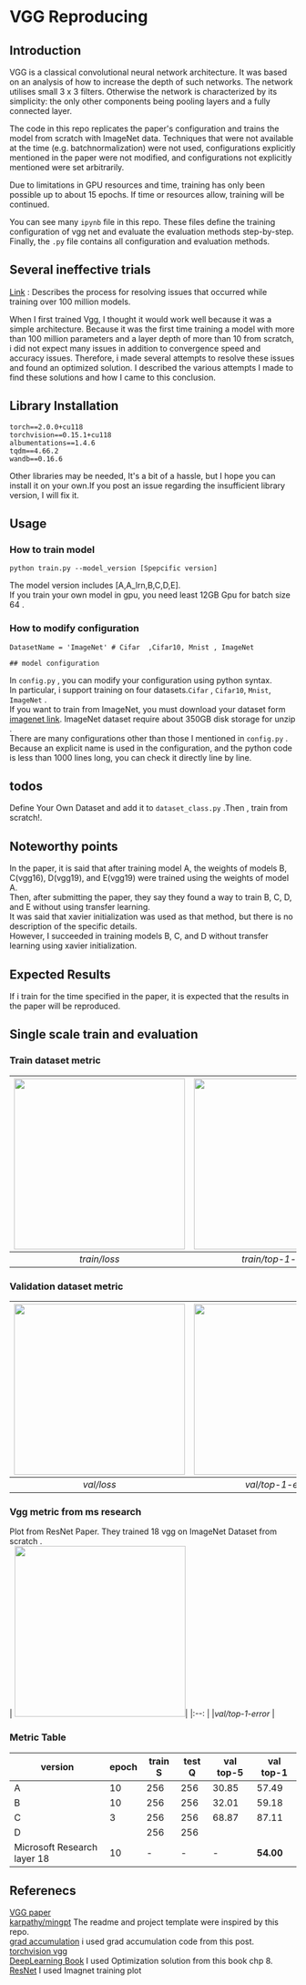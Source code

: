 # VGG Reproducing


## Introduction
VGG is a classical convolutional neural network architecture. It was based on an analysis of how to increase the depth of such networks. The network utilises small 3 x 3 filters. Otherwise the network is characterized by its simplicity: the only other components being pooling layers and a fully connected layer.

The code in this repo replicates the paper's configuration and trains the model from scratch with ImageNet data.  Techniques that were not available at the time (e.g. batchnormalization) were not used, configurations explicitly mentioned in the paper were not modified, and configurations not explicitly mentioned were set arbitrarily.

Due to limitations in GPU resources and time, training has only been possible up to about 15 epochs. If time or resources allow, training will be continued.

You can see many `ipynb` file in this repo. These files define the training configuration of vgg net and evaluate the evaluation methods step-by-step. Finally, the `.py` file contains all configuration and evaluation methods.

## Several ineffective trials 
[Link](https://woongjoonchoi.github.io/Failure-with-vgg/) : Describes the process for resolving issues that occurred while training over 100 million models.  


When I first trained Vgg, I thought it would work well because it was a simple architecture. Because it was the first time training a model with more than 100 million parameters and a layer depth of more than 10 from scratch, i did not expect many issues in addition to convergence speed and accuracy issues. Therefore, i made several attempts to resolve these issues and found an optimized solution. I described the various attempts I made to find these solutions and how I came to this conclusion.
## Library Installation
```
torch==2.0.0+cu118
torchvision==0.15.1+cu118
albumentations==1.4.6
tqdm==4.66.2
wandb==0.16.6
```
Other libraries may be needed,  It's a bit of a hassle, but I hope you can install it on your own.If you post an issue regarding the insufficient library version, I will fix it. 
## Usage

### How to train model 
```
python train.py --model_version [Spepcific version]
```
The model version includes [A,A_lrn,B,C,D,E].  
If you train your own model in gpu, you need least 12GB Gpu for batch size 64 .  

### How to modify configuration
```
DatasetName = 'ImageNet' # Cifar  ,Cifar10, Mnist , ImageNet

## model configuration

```
In `config.py` , you can modify your configuration using python syntax.   
In particular, i support training on four datasets.`Cifar` , `Cifar10`, `Mnist`, `ImageNet` .  
If you want to train from ImageNet, you must download your dataset form [imagenet link](https://image-net.org/index.php).  ImageNet dataset require about 350GB disk storage for unzip .  
There are many configurations other than those I mentioned in `config.py` . Because an explicit name is used in the configuration, and the python code is less than 1000 lines long, you can check it directly line by line.
## todos

Define Your Own Dataset and add it to `dataset_class.py` .Then ,  train from scratch!.  

## Noteworthy points

In the paper, it is said that after training model A, the weights of models B, C(vgg16), D(vgg19), and E(vgg19) were trained using the weights of model A.  
Then, after submitting the paper, they say they found a way to train B, C, D, and E without using transfer learning.  
It was said that xavier initialization was used as that method, but there is no description of the specific details.  
However, I succeeded in training models B, C, and D without transfer learning using xavier initialization.

## Expected Results
If i train for the time specified in the paper, it is expected that the results in the paper will be reproduced. 

## Single scale train and  evaluation
### Train dataset metric
|<img src="https://github.com/woongjoonchoi/DeepLearningPaper-Reproducing/assets/50165842/fbe18970-b815-48cd-bb0a-ebf2f03551ed"  width="300" height="300"> |<img src="https://github.com/woongjoonchoi/DeepLearningPaper-Reproducing/assets/50165842/0260d25a-f03a-4e72-999e-029ceed6a805"  width="300" height="300">| <img src="https://github.com/woongjoonchoi/DeepLearningPaper-Reproducing/assets/50165842/cdae299b-31a1-4338-a8a6-760fbe7a8658"  width="300" height="300">| 
|:--: |:--: |:--:  |
| *train/loss*  |*train/top-1-error* |*train/top-5-error*|

### Validation dataset metric

|<img src="https://github.com/woongjoonchoi/DeepLearningPaper-Reproducing/assets/50165842/bb21663b-3fb5-4272-9591-81122c12c6da"  width="300" height="300"> |<img src="https://github.com/woongjoonchoi/DeepLearningPaper-Reproducing/assets/50165842/f29d1202-425b-42c7-bfdc-85f0ea5fd2f4"  width="300" height="300">|<img src="https://github.com/woongjoonchoi/DeepLearningPaper-Reproducing/assets/50165842/c8d67e27-9559-4daf-aa21-f0149735e653"  width="300" height="300">| 
|:--: |:--: |:--:  |
| *val/loss*  |*val/top-1-error* |*val/top-5-error*|


### Vgg metric from ms research 
Plot from ResNet Paper. They trained 18 vgg on ImageNet Dataset from scratch .  
| <img src="https://github.com/woongjoonchoi/DeepLearningPaper-Reproducing/assets/50165842/a170125a-5ab7-4725-8e34-3f8853fa02d8"  width="300" height="300">| 
|:--: |
|*val/top-1-error* |

### Metric Table


|version |epoch|train S|test Q |val top-5 | val top-1|
|---|---|----|---|---|---|
|A |10 |256 |256| 30.85|57.49 |
|B | 10| 256|256 |32.01| 59.18|
|C |3 | 256| 256|68.87|87.11|
|D | |256 |256 || |
|Microsoft Research layer 18|10|-|-|-|**54.00**|


## Referenecs

[VGG paper](https://www.google.com/url?sa=t&rct=j&q=&esrc=s&source=web&cd=&ved=2ahUKEwjs_fuO5ISGAxUra_UHHc5GD6oQFnoECBUQAQ&url=https%3A%2F%2Farxiv.org%2Fabs%2F1409.1556&usg=AOvVaw17ak86ejVzNlyA2N-WpWmZ&opi=89978449)  
[karpathy/mingpt](https://github.com/karpathy/minGPT) The readme and project template were inspired by this repo.  
[grad accumulation](https://discuss.pytorch.org/t/why-do-we-need-to-set-the-gradients-manually-to-zero-in-pytorch/4903/20?u=alband) i used grad accumulation code from this post.  
[torchvision vgg](https://github.com/pytorch/vision/blob/main/torchvision/models/vgg.py)  
[DeepLearning Book](https://www.deeplearningbook.org/)  I used Optimization solution from this book chp 8.  
[ResNet](https://arxiv.org/abs/1512.03385) I used Imagnet training plot  
